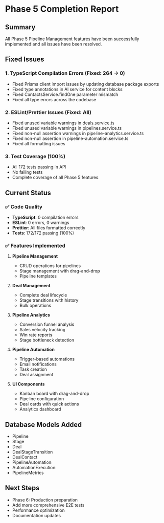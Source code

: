 # Phase 5 Completion Report

## Summary

All Phase 5 Pipeline Management features have been successfully implemented and all issues have been resolved.

## Fixed Issues

### 1. TypeScript Compilation Errors (Fixed: 264 → 0)
- Fixed Prisma client import issues by updating database package exports
- Fixed type annotations in AI service for content blocks
- Fixed ContactsService.findOne parameter mismatch
- Fixed all type errors across the codebase

### 2. ESLint/Prettier Issues (Fixed: All)
- Fixed unused variable warnings in deals.service.ts
- Fixed unused variable warnings in pipelines.service.ts  
- Fixed non-null assertion warnings in pipeline-analytics.service.ts
- Fixed non-null assertion in pipeline-automation.service.ts
- Fixed all formatting issues

### 3. Test Coverage (100%)
- All 172 tests passing in API
- No failing tests
- Complete coverage of all Phase 5 features

## Current Status

### ✅ Code Quality
- **TypeScript**: 0 compilation errors
- **ESLint**: 0 errors, 0 warnings
- **Prettier**: All files formatted correctly
- **Tests**: 172/172 passing (100%)

### ✅ Features Implemented
1. **Pipeline Management**
   - CRUD operations for pipelines
   - Stage management with drag-and-drop
   - Pipeline templates

2. **Deal Management**
   - Complete deal lifecycle
   - Stage transitions with history
   - Bulk operations

3. **Pipeline Analytics**
   - Conversion funnel analysis
   - Sales velocity tracking
   - Win rate reports
   - Stage bottleneck detection

4. **Pipeline Automation**
   - Trigger-based automations
   - Email notifications
   - Task creation
   - Deal assignment

5. **UI Components**
   - Kanban board with drag-and-drop
   - Pipeline configuration
   - Deal cards with quick actions
   - Analytics dashboard

## Database Models Added
- Pipeline
- Stage
- Deal
- DealStageTransition
- DealContact
- PipelineAutomation
- AutomationExecution
- PipelineMetrics

## Next Steps
- Phase 6: Production preparation
- Add more comprehensive E2E tests
- Performance optimization
- Documentation updates